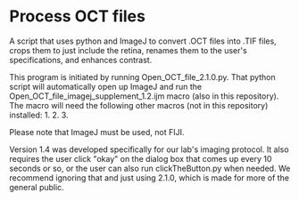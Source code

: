 # Process OCT files
 A script that uses python and ImageJ to convert .OCT files into .TIF files, crops them to just include the retina, renames them to the user's specifications, and enhances contrast.

This program is initiated by running Open_OCT_file_2.1.0.py. That python script will automatically open up ImageJ and run the Open_OCT_file_imagej_supplement_1.2.ijm macro (also in this repository). The macro will need the following other macros (not in this repository) installed:
1. 
2. 
3. 

Please note that ImageJ must be used, not FIJI.

Version 1.4 was developed specifically for our lab's imaging protocol. It also requires the user click "okay" on the dialog box that comes up every 10 seconds or so, or the user can also run clickTheButton.py when needed. We recommend ignoring that and just using 2.1.0, which is made for more of the general public.
